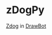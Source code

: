 zDogPy
======

[Zdog] in [DrawBot]

[Zdog]: http://github.com/metafizzy/zdog
[DrawBot]: http://github.com/typemytype/drawbot
